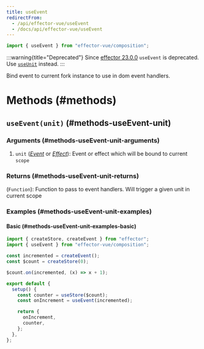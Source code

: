 ```yaml
---
title: useEvent
redirectFrom:
  - /api/effector-vue/useEvent
  - /docs/api/effector-vue/useEvent
---
```


```ts
import { useEvent } from "effector-vue/composition";
```

:::warning{title="Deprecated"}
Since [effector 23.0.0](https://changelog.effector.dev/#effector-23-0-0) `useEvent` is deprecated. Use [`useUnit`](./useUnit#useUnit) instead.
:::

Bind event to current fork instance to use in dom event handlers.

# Methods (#methods)

## `useEvent(unit)` (#methods-useEvent-unit)

### Arguments (#methods-useEvent-unit-arguments)

1. `unit` ([_Event_](/en/api/effector/Event) or [_Effect_](/en/api/effector/Effect)): Event or effect which will be bound to current `scope`

### Returns (#methods-useEvent-unit-returns)

(`Function`): Function to pass to event handlers. Will trigger a given unit in current scope

### Examples (#methods-useEvent-unit-examples)

#### Basic (#methods-useEvent-unit-examples-basic)

```js
import { createStore, createEvent } from "effector";
import { useEvent } from "effector-vue/composition";

const incremented = createEvent();
const $count = createStore(0);

$count.on(incremented, (x) => x + 1);

export default {
  setup() {
    const counter = useStore($count);
    const onIncrement = useEvent(incremented);

    return {
      onIncrement,
      counter,
    };
  },
};
```
